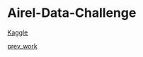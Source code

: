 # Airel-Data-Challenge

[Kaggle](https://www.kaggle.com/competitions/ariel-data-challenge-2024/discussion/524287 )

[prev_work](https://github.com/blaserethan/Ariel-Data-Challenge )


